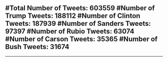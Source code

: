 #Total Number of Tweets: 603559 
#Number of Trump Tweets: 188112
#Number of Clinton Tweets: 187939
#Number of Sanders Tweets: 97397
#Number of Rubio Tweets: 63074
#Number of Carson Tweets: 35365
#Number of Bush Tweets: 31674
---
---
